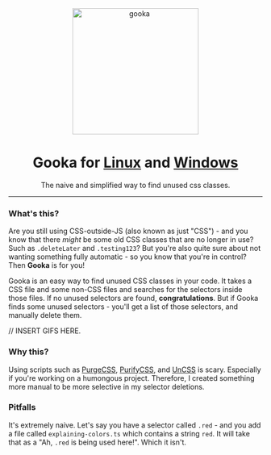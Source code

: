 <div align="center">
  <img alt='gooka' src='https://user-images.githubusercontent.com/14088342/107887804-f4a7ef00-6f08-11eb-8325-8ea2e2d1f214.png' width='250'/>
</div>
<h1 align="center">Gooka for <a href="/">Linux</a> and <a href="/">Windows</a></h1>
<p align="center">The naive and simplified way to find unused css classes.</p>

---

### What's this?

Are you still using CSS-outside-JS (also known as just "CSS") - and you know that there _might_ be some old CSS classes that are no longer in use? Such as `.deleteLater` and `.testing123`? But you're also quite sure about not wanting something fully automatic - so you know that you're in control? Then **Gooka** is for you!

Gooka is an easy way to find unused CSS classes in your code. It takes a CSS file and some non-CSS files and searches for the selectors inside those files. If no unused selectors are found, **congratulations**. But if Gooka finds some unused selectors - you'll get a list of those selectors, and manually delete them.

// INSERT GIFS HERE.

### Why this?

Using scripts such as [PurgeCSS](https://github.com/FullHuman/purgecss), [PurifyCSS](https://github.com/purifycss/purifycss), and [UnCSS](https://github.com/uncss/uncss) is scary. Especially if you're working on a humongous project. Therefore, I created something more manual to be more selective in my selector deletions.

### Pitfalls

It's extremely naive. Let's say you have a selector called `.red` - and you add a file called `explaining-colors.ts` which contains a string `red`. It will take that as a "Ah, `.red` is being used here!". Which it isn't.
